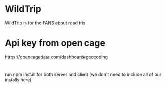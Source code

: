 # WildTrip

WildTrip is for the FANS about road trip

# Api key from open cage

https://opencagedata.com/dashboard#geocoding


# 
run npm install for both server and client (we don't need to include all of our installs here)